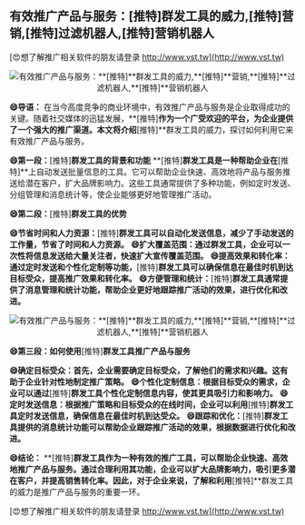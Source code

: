 ## **有效推广产品与服务：**[推特]**群发工具的威力,**[推特]**营销,**[推特]**过滤机器人,**[推特]**营销机器人**

[😍想了解推广相关软件的朋友请登录 http://www.vst.tw](http://www.vst.tw)

 <center><img src="https://vst.tw/MP4/tuiguang/png/6.png" alt="有效推广产品与服务：**[推特]**群发工具的威力,**[推特]**营销,**[推特]**过滤机器人,**[推特]**营销机器人"></center>

**😄导语：**
在当今高度竞争的商业环境中，有效推广产品与服务是企业取得成功的关键。随着社交媒体的迅猛发展，**[推特]**作为一个广受欢迎的平台，为企业提供了一个强大的推广渠道。本文将介绍**[推特]**群发工具的威力，探讨如何利用它来有效推广产品与服务。

**😄第一段：**[推特]**群发工具的背景和功能**
**[推特]**群发工具是一种帮助企业在**[推特]**上自动发送批量信息的工具。它可以帮助企业快速、高效地将产品与服务推送给潜在客户，扩大品牌影响力。这些工具通常提供了多种功能，例如定时发送、分组管理和消息统计等，使企业能够更好地管理推广活动。

**😄第二段：**[推特]**群发工具的优势**

**😄节省时间和人力资源：**[推特]**群发工具可以自动化发送信息，减少了手动发送的工作量，节省了时间和人力资源。**
**😄扩大覆盖范围：通过群发工具，企业可以一次性将信息发送给大量关注者，快速扩大宣传覆盖范围。**
**😄提高效果和转化率：通过定时发送和个性化定制等功能，**[推特]**群发工具可以确保信息在最佳时机到达目标受众，提高推广效果和转化率。**
**😄方便管理和统计：**[推特]**群发工具通常提供了消息管理和统计功能，帮助企业更好地跟踪推广活动的效果，进行优化和改进。**

 <center><img src="https://vst.tw/MP4/tuiguang/png/2.png" alt="有效推广产品与服务：**[推特]**群发工具的威力,**[推特]**营销,**[推特]**过滤机器人,**[推特]**营销机器人"></center>

**😄第三段：如何使用**[推特]**群发工具推广产品与服务**

**😄确定目标受众：首先，企业需要确定目标受众，了解他们的需求和兴趣。这有助于企业针对性地制定推广策略。**
**😄个性化定制信息：根据目标受众的需求，企业可以通过**[推特]**群发工具个性化定制信息内容，使其更具吸引力和影响力。**
**😄定时发送信息：根据推广策略和目标受众的在线时间，企业可以利用**[推特]**群发工具定时发送信息，确保信息在最佳时机到达受众。**
**😄跟踪和优化：**[推特]**群发工具提供的消息统计功能可以帮助企业跟踪推广活动的效果，根据数据进行优化和改进。**

**😄结论：**
**[推特]**群发工具作为一种有效的推广工具，可以帮助企业快速、高效地推广产品与服务。通过合理利用其功能，企业可以扩大品牌影响力，吸引更多潜在客户，并提高销售转化率。因此，对于企业来说，了解和利用**[推特]**群发工具的威力是推广产品与服务的重要一环。

[😍想了解推广相关软件的朋友请登录 http://www.vst.tw](http://www.vst.tw)



